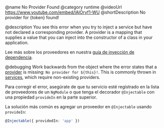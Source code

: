 @name No Provider Found
@category runtime
@videoUrl https://www.youtube.com/embed/lAlOryf1-WU
@shortDescription No provider for {token} found!

@description
You see this error when you try to inject a service but have not declared a corresponding provider. A provider is a mapping that supplies a value that you can inject into the constructor of a class in your application.

Lee más sobre los proveedores en nuestra [guía de inyección de dependencia](guide/inyeccion-de-dependencia).

@debugging
Work backwards from the object where the error states that a [provider](guide/architecture-services) is missing: `No provider for ${this}!`. This is commonly thrown in [services](tutorial/toh-pt4), which require non-existing providers.

Para corregir el error, asegúrate de que tu servicio esté registrado en la lista de proveedores de un `NgModule` o que tenga el decorador `@Injectable` con una propiedad `provideIn` en la parte superior.

La solución más común es agregar un proveedor en `@Injectable` usando `provideIn`:

```typescript
@Injectable({ providedIn: 'app' })
```
